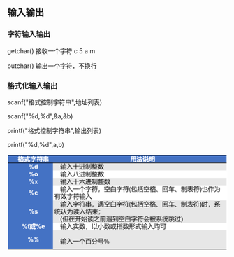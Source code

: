 输入输出
--------

### 字符输入输出

getchar()   接收一个字符  c   5   a  m 

putchar()   输出一个字符，不换行 

### 格式化输入输出

scanf("格式控制字符串",地址列表)

scanf("%d,%d",&a,&b)

printf("格式控制字符串",输出列表)

printf("%d,%d",a,b)      



![image-20220914182037362](输入输出.assets/image-20220914182037362.png)

